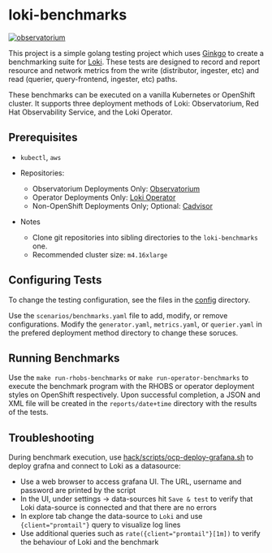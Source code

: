 # loki-benchmarks

[![observatorium](https://circleci.com/gh/observatorium/loki-benchmarks.svg?style=svg)](https://app.circleci.com/pipelines/github/observatorium/loki-benchmarks)

This project is a simple golang testing project which uses [Ginkgo](https://github.com/onsi/ginkgo) to create a benchmarking suite for [Loki](https://github.com/grafana/loki). These tests are designed to record and report resource and network metrics from the write (distributor, ingester, etc) and read (querier, query-frontend, ingester, etc) paths.

These benchmarks can be executed on a vanilla Kubernetes or OpenShift cluster. It supports three deployment methods of Loki: Observatorium, Red Hat Observability Service, and the Loki Operator.

## Prerequisites

* `kubectl`, `aws`
* Repositories:
  * Observatorium Deployments Only: [Observatorium](https://github.com/observatorium/observatorium)
  * Operator Deployments Only: [Loki Operator](https://github.com/grafana/loki/tree/main/operator)
  * Non-OpenShift Deployments Only; Optional: [Cadvisor](https://github.com/google/cadvisor)

* Notes
   * Clone git repositories into sibling directories to the `loki-benchmarks` one.
   * Recommended cluster size: `m4.16xlarge`

## Configuring Tests

To change the testing configuration, see the files in the [config](./config) directory.

Use the `scenarios/benchmarks.yaml` file to add, modify, or remove configurations. Modify the `generator.yaml`, `metrics.yaml`, or `querier.yaml` in the prefered deployment method directory to change these soruces.

## Running Benchmarks

Use the `make run-rhobs-benchmarks` or `make run-operator-benchmarks` to execute the benchmark program with the RHOBS or operator deployment styles on OpenShift respectively. Upon successful completion, a JSON and XML file will be created in the `reports/date+time` directory with the results of the tests.

## Troubleshooting

During benchmark execution, use [hack/scripts/ocp-deploy-grafana.sh](hack/scripts/ocp-deploy-grafana.sh) to deploy grafna and connect to Loki as a datasource: 
- Use a web browser to access grafana UI. The URL, username and password are printed by the script 
- In the UI, under settings -> data-sources hit `Save & test` to verify that Loki data-source is connected and that there are no errors
- In explore tab change the data-source to `Loki` and use `{client="promtail"}` query to visualize log lines
- Use additional queries such as `rate({client="promtail"}[1m])` to verify the behaviour of Loki and the benchmark



